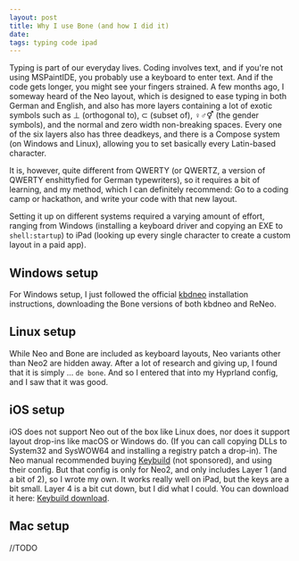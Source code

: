 ```yaml
---
layout: post
title: Why I use Bone (and how I did it)
date:
tags: typing code ipad
---
```

Typing is part of our everyday lives. Coding involves text, and if you're not using MSPaintIDE, you probably use a keyboard to enter text. And if the code gets longer, you might see your fingers strained. A few months ago, I someway heard of the Neo layout, which is designed to ease typing in both German and English, and also has more layers containing a lot of exotic symbols such as ⊥ (orthogonal to), ⊂ (subset of), ♀♂⚥ (the gender symbols), and the normal and zero width non-breaking spaces. Every one of the six layers also has three deadkeys, and there is a Compose system (on Windows and Linux), allowing you to set basically every Latin-based character.

It is, however, quite different from QWERTY (or QWERTZ, a version of QWERTY enshittyfied for German typewriters), so it requires a bit of learning, and my method, which I can definitely recommend: Go to a coding camp or hackathon, and write your code with that new layout.

Setting it up on different systems required a varying amount of effort, ranging from Windows (installing a keyboard driver and copying an EXE to `shell:startup`) to iPad (looking up every single character to create a custom layout in a paid app).

## Windows setup
For Windows setup, I just followed the official [kbdneo] installation instructions, downloading the Bone versions of both kbdneo and ReNeo.

## Linux setup
While Neo and Bone are included as keyboard layouts, Neo variants other than Neo2 are hidden away. After a lot of research and giving up, I found that it is simply ... `de bone`. And so I entered that into my Hyprland config, and I saw that it was good.

## iOS setup
iOS does not support Neo out of the box like Linux does, nor does it support layout drop-ins like macOS or Windows do. (If you can call copying DLLs to System32 and SysWOW64 and installing a registry patch a drop-in). The Neo manual recommended buying [Keybuild] (not sponsored), and using their config. But that config is only for Neo2, and only includes Layer 1 (and a bit of 2), so I wrote my own. It works really well on iPad, but the keys are a bit small. Layer 4 is a bit cut down, but I did what I could. You can download it here: <a href="https://gist.githubusercontent.com/libewa/e62244a567cc235ebd05b18e7d1ea1bb/raw/03c162250065fc631b1cc22ededed78f5e95d0ed/bone.keybuild" download >Keybuild download</a>.

## Mac setup
//TODO

[kbdneo]: https://neo-layout.org/Einrichtung/kbdneo
[Keybuild]: https://apps.apple.com/de/app/keybuild/id1547174534